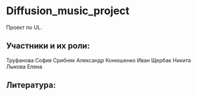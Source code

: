 # Diffusion_music_project
Проект по UL. 

##  Участники и их роли:

Труфанова София
Срибняк Александр
Конюшенко Иван
Щербак Никита
Лыкова Елена

## Литература:



